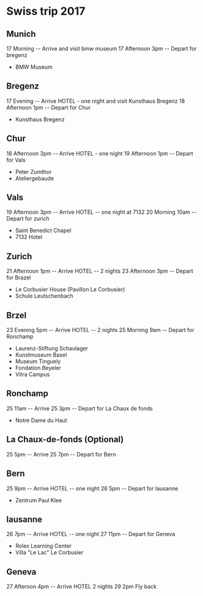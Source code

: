 Swiss trip 2017
===============

Munich
------
17 Morning -- Arrive and visit  bmw museum
17 Afternoon 3pm -- Depart for bregenz

* BMW Museum

Bregenz
-------
17 Evening -- Arrive
HOTEL - one night and visit Kunsthaus Bregenz
18 Afternoon 1pm -- Depart for Chur
* Kunsthaus Bregenz

Chur
----
18 Afternoon 3pm -- Arrive
HOTEL - one night
19 Afternoon 1pm -- Depart for Vals
* Peter Zumthor
* Ateliergebaude

Vals
----
19 Afternoon 3pm -- Arrive
HOTEL -- one night at 7132 
20 Morning 10am -- Depart for zurich
* Saint Benedict Chapel
* 7132 Hotel

Zurich
------
21 Afternoon 1pm -- Arrive
HOTEL -- 2 nights
23 Afternoon 3pm -- Depart for Brazel
* Le Corbusier House (Pavillon Le Corbusier)
* Schule Leutschenbach

Brzel
-----
23 Evening 5pm -- Arrive
HOTEL -- 2 nights
25 Morning 9am -- Depart for Ronchamp
* Laurenz-Stiftung Schaulager
* Kunstmuseum Basel
* Museum Tinguely
* Fondation Beyeler
* Vitra Campus

Ronchamp
--------
25 11am -- Arrive
25 3pm -- Depart for La Chaux de fonds
* Notre Dame du Haut

La Chaux-de-fonds (Optional)
-----------------
25 5pm -- Arrive
25 7pm -- Depart for Bern

Bern
----
25 9pm -- Arrive
HOTEL -- one night
26 5pm -- Depart for lausanne
* Zentrum Paul Klee

lausanne
--------
26 7pm -- Arrive
HOTEL -- one night
27 11pm -- Depart for Geneva
* Rolex Learning Center
* Villa "Le Lac" Le Corbusier

Geneva
------
27 Afteroon 4pm -- Arrive
HOTEL 2 nights
29 2pm Fly back




